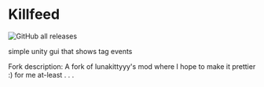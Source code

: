 # Killfeed

![GitHub all releases](https://img.shields.io/github/downloads/SakuraaDevelopment/Killfeed/total?style=plastic)

simple unity gui that shows tag events

Fork description: A fork of lunakittyyy's mod where I hope to make it prettier :) for me at-least . . .
